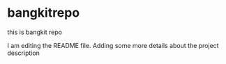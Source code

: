 # bangkitrepo
this is bangkit repo

I am editing the README file. Adding some more details about the project description
